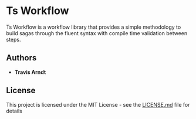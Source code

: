 # Ts Workflow 

<!-- [![Build Status](https://travis-ci.org/danielgerlag/workflow-es.svg?branch=master)](https://travis-ci.org/danielgerlag/workflow-es) -->

Ts Workflow is a workflow library that provides a simple methodology to build sagas through the 
fluent syntax with compile time validation between steps.

<!-- ## Installing

Install the core npm package "ts-workflow"

```
npm install ts-workflow
```
 -->

<!-- ### Guides

* [Javascript (ES6)](es2017-guide.md)
* [Typescript](typescript-guide.md)
 -->

## Authors

* **Travis Arndt**


## License

This project is licensed under the MIT License - see the [LICENSE.md]("https://github.com/Tmarndt1/TsWorkflow/blob/main/LICENSE") file for details

